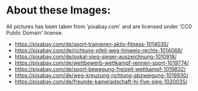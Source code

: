 ﻿# About these Images:

All pictures has been taken from 'pixabay.com' and are licensed under 'CC0 Public Domain' license.

- https://pixabay.com/de/sport-trainieren-aktiv-fitness-1014035/
- https://pixabay.com/de/richtung-pfeil-weg-hinweis-rechts-1014068/
- https://pixabay.com/de/pokal-sieg-sieger-auszeichnung-1010918/
- https://pixabay.com/de/wettbewerb-wettkampf-rennen-sport-1019774/
- https://pixabay.com/de/sport-bewegung-freizeit-wettkampf-1019832/
- https://pixabay.com/de/weg-kreuzung-richtung-abzweigung-1019930/
- https://pixabay.com/de/freunde-kameradschaft-hi-five-sieg-1020035/